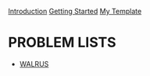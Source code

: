 <!DOCTYPE html>
<html lang = "en">
<head>
<meta charset="UTF-8">
<title>
AlgoDuck - Competitive Programming and Algorithm Resources
</title>
<META NAME="Description" CONTENT="Wanna see some algorithms ? You came to the right place. 
AlgoDuck is a project about competitive programming algorithms i'm doing on my own, why ? because i was bored, in fact 
this site does not contain any AD or Payment Program. Maybe once it becomes a quack level site then i will 
add donations, until then, enjoy this personal little mess <3 ">
<link rel="canonical" href="https://algoduck.it/">
<link rel="icon" href="/favicon.ico">
<link rel="icon" type="image/png" href="/favicon-96x96.png" sizes="96x96">
<link rel="icon" type="image/svg+xml" href="/favicon.svg">
<link rel="shortcut icon" href="/favicon.ico">
<link rel="apple-touch-icon" sizes="180x180" href="/apple-touch-icon.png">
<link rel="manifest" href="/site.webmanifest">
<link rel="stylesheet" href="/stylesheet/style.css">
<script src="/js/highlight.min.js"></script>
<script src="/js/highlightRightNav.js"></script>
</head>

<body>
<div id= "navbar">
</div>
<div class ="non-essential">
<div id="right-navbar">
<div id="space">
</div>

[Introduction](#warning-the-site-is-under-construction)
[Getting Started](#per-iniziare)
[My Template](#il-mio-template-base)

</div>
</div>
<div class="content">

# PROBLEM LISTS

- [WALRUS](ois/walrus/walrus.html)
  
</div>
</body>
<script>hljs.initHighlightingOnLoad();</script>

